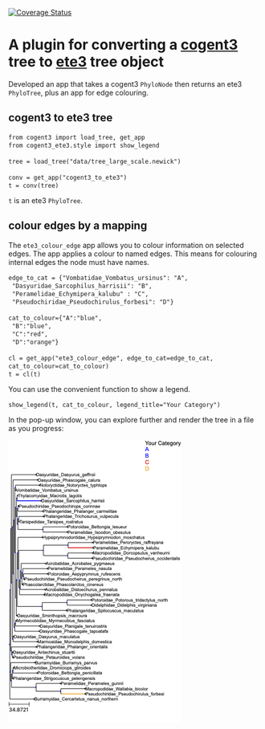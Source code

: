 [![Coverage Status](https://coveralls.io/repos/github/YapengLang/cogent3-ete3/badge.svg?branch=main)](https://coveralls.io/github/YapengLang/cogent3-ete3?branch=main)

# A plugin for converting a [cogent3](https://cogent3.org/) tree to [ete3](http://etetoolkit.org/) tree object 

Developed an app that takes a cogent3 `PhyloNode` then returns an ete3 `PhyloTree`, plus an app for edge colouring.

## cogent3 to ete3 tree
```
from cogent3 import load_tree, get_app
from cogent3_ete3.style import show_legend

tree = load_tree("data/tree_large_scale.newick")

conv = get_app("cogent3_to_ete3")
t = conv(tree)
```
`t` is an ete3 `PhyloTree`.

## colour edges by a mapping
The `ete3_colour_edge` app allows you to colour information on selected edges. The app applies a colour to named edges. This means for colouring internal edges the node must have names.

```
edge_to_cat = {"Vombatidae_Vombatus_ursinus": "A",
 "Dasyuridae_Sarcophilus_harrisii": "B",
 "Peramelidae_Echymipera_kalubu" : "C",
 "Pseudochiridae_Pseudochirulus_forbesi": "D"}

cat_to_colour={"A":"blue", 
 "B":"blue", 
 "C":"red", 
 "D":"orange"}

cl = get_app("ete3_colour_edge", edge_to_cat=edge_to_cat, cat_to_colour=cat_to_colour)
t = cl(t)
```

You can use the convenient function to show a legend.

```
show_legend(t, cat_to_colour, legend_title="Your Category")
```

In the pop-up window, you can explore further and render the tree in a file as you progress:

![Tree Plot](data/coloured_tree.png)
